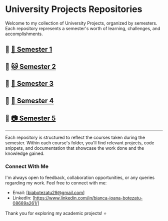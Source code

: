 # University Projects Repositories

Welcome to my collection of University Projects, organized by semesters. Each repository represents a semester's worth of learning, challenges, and accomplishments.

## 🔗 [🐶 Semester 1](https://github.com/biancabotezatu2909/Semester-1)

## 🔗 [🐱 Semester 2](https://github.com/biancabotezatu2909/Semester-2)

## 🔗 [🐠 Semester 3](https://github.com/biancabotezatu2909/Semester-3)

## 🔗 [🦋 Semester 4](https://github.com/biancabotezatu2909/Semester-4)

## 🔗 [📷 Semester 5](https://github.com/biancabotezatu2909/Semester-5)

---


Each repository is structured to reflect the courses taken during the semester. Within each course's folder, you'll find relevant projects, code snippets, and documentation that showcase the work done and the knowledge gained.

### Connect With Me 

I'm always open to feedback, collaboration opportunities, or any queries regarding my work. Feel free to connect with me:

- Email: [biabotezatu29@gmail.com]
- LinkedIn: [https://www.linkedin.com/in/bianca-ioana-botezatu-08689a261/]

Thank you for exploring my academic projects! ⭐
